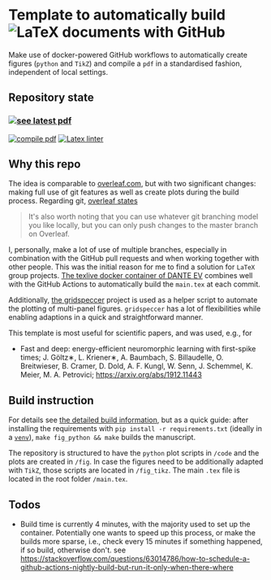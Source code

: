 # Template to automatically build ![LaTeX](https://upload.wikimedia.org/wikipedia/commons/thumb/9/92/LaTeX_logo.svg/60px-LaTeX_logo.svg.png) documents with GitHub
Make use of docker-powered GitHub workflows to automatically create figures (`python` and `TikZ`) and compile a `pdf` in a standardised fashion, independent of local settings.


## Repository state
### [![see latest pdf](https://img.shields.io/static/v1?label=PDF&logo=adobeacrobatreader&message=see%20latest%20version&color=success)](../../blob/compiledPDF/main.pdf)
[![compile pdf](../../workflows/compile%20pdf/badge.svg)](../../actions/workflows/latex_compile.yml)
[![Latex linter](../../workflows/Latex%20linter/badge.svg)](../../actions/workflows/tex_linter.yml)

## Why this repo
The idea is comparable to [overleaf.com](https://www.overleaf.com), but with two significant changes: making full use of git features as well as create plots during the build process.
Regarding git, [overleaf states](https://www.overleaf.com/blog/195-new-collaborate-online-and-offline-with-overleaf-and-git-beta)
> It's also worth noting that you can use whatever git branching model you like locally, but you can only push changes to the master branch on Overleaf. 

I, personally, make a lot of use of multiple branches, especially in combination with the GitHub pull requests and when working together with other people. This was the initial reason for me to find a solution for `LaTeX` group projects. 
[The texlive docker container of DANTE EV](https://github.com/dante-ev/docker-texlive) combines well with the GitHub Actions to automatically build the `main.tex` at each commit.

Additionally, [the gridspeccer](https://github.com/gridspeccer/gridspeccer) project is used as a helper script to automate the plotting of multi-panel figures.
`gridspeccer` has a lot of flexibilities while enabling adaptions in a quick and straightforward manner.

This template is most useful for scientific papers, and was used, e.g., for
* Fast and deep: energy-efficient neuromorphic learning with first-spike times; J. Göltz∗, L. Kriener∗, A. Baumbach, S. Billaudelle, O. Breitwieser, B. Cramer, D. Dold, A. F. Kungl, W. Senn, J. Schemmel, K. Meier, M. A. Petrovici; https://arxiv.org/abs/1912.11443

## Build instruction
For details see [the detailed build information](additionalInfo.md#build-instruction), but as a quick guide:
after installing the requirements with `pip install -r requirements.txt` (ideally in a [`venv`](https://docs.python.org/3/library/venv.html)), `make fig_python && make` builds the manuscript.

The repository is structured to have the `python` plot scripts in `/code` and the plots are created in `/fig`.
In case the figures need to be additionally adapted with `TikZ`, those scripts are located in `/fig_tikz`.
The main `.tex` file is located in the root folder `/main.tex`.

## Todos
* Build time is currently 4 minutes, with the majority used to set up the container. Potentially one wants to speed up this process, or make the builds more sparse, i.e., check every 15 minutes if something happened, if so build, otherwise don't. see https://stackoverflow.com/questions/63014786/how-to-schedule-a-github-actions-nightly-build-but-run-it-only-when-there-where
